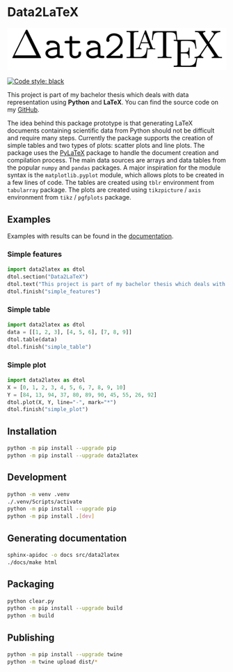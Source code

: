# Data2LaTeX

![Data2LaTeX logo](docs/_static/img/logo.png)

[![Code style: black](https://img.shields.io/badge/code%20style-black-000000.svg)](https://github.com/psf/black)

This project is part of my bachelor thesis which deals with data representation using **Python** and **LaTeX**. You can find the source code on my [GitHub](https://github.com/Trolobezka/data2latex).

The idea behind this package prototype is that generating LaTeX documents containing scientific data from Python should not be difficult and require many steps. Currently the package supports the creation of simple tables and two types of plots: scatter plots and line plots. The package uses the [PyLaTeX](https://github.com/JelteF/PyLaTeX) package to handle the document creation and compilation process. The main data sources are arrays and data tables from the popular `numpy` and `pandas` packages. A major inspiration for the module syntax is the `matplotlib.pyplot` module, which allows plots to be created in a few lines of code. The tables are created using `tblr` environment from `tabularray` package. The plots are created using `tikzpicture` / `axis` environment from `tikz` / `pgfplots` package.

## Examples

Examples with results can be found in the [documentation](https://trolobezka.github.io/data2latex-docs).

### Simple features

```python
import data2latex as dtol
dtol.section("Data2LaTeX")
dtol.text("This project is part of my bachelor thesis which deals with data representation using Python and LaTeX.")
dtol.finish("simple_features")
```

### Simple table

```python
import data2latex as dtol
data = [[1, 2, 3], [4, 5, 6], [7, 8, 9]]
dtol.table(data)
dtol.finish("simple_table")
```

### Simple plot

```python
import data2latex as dtol
X = [0, 1, 2, 3, 4, 5, 6, 7, 8, 9, 10]
Y = [84, 13, 94, 37, 80, 89, 90, 45, 55, 26, 92]
dtol.plot(X, Y, line="-", mark="*")
dtol.finish("simple_plot")
```

## Installation

```bash
python -m pip install --upgrade pip
python -m pip install --upgrade data2latex
```

## Development

```bash
python -m venv .venv
./.venv/Scripts/activate
python -m pip install --upgrade pip
python -m pip install .[dev]
```

## Generating documentation

```bash
sphinx-apidoc -o docs src/data2latex
./docs/make html
```

## Packaging

```bash
python clear.py
python -m pip install --upgrade build
python -m build
```

## Publishing

```bash
python -m pip install --upgrade twine
python -m twine upload dist/*
```
